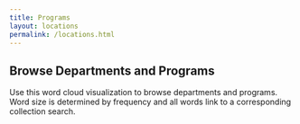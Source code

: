 ```yaml
---
title: Programs
layout: locations
permalink: /locations.html
---
```


## Browse Departments and Programs

Use this word cloud visualization to browse departments and programs.
Word size is determined by frequency and all words link to a corresponding collection search.
